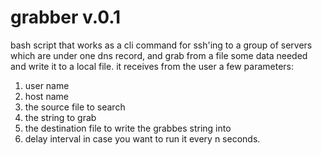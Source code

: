 grabber v.0.1
========

bash script that works as a cli command for ssh'ing to a group of servers which are under one dns record, and grab from a file some data needed and write it to a local file.
it receives from the user a few parameters:

1. user name 
2. host name
3. the source file to search
4. the string to grab
5. the destination file to write the grabbes string into
6. delay interval in case you want to run it every n seconds.


